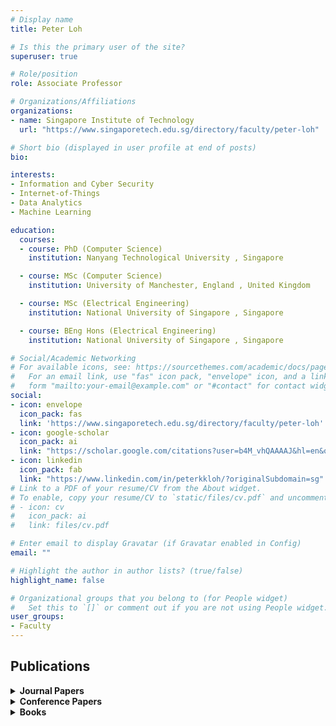 ```yaml
---
# Display name
title: Peter Loh

# Is this the primary user of the site?
superuser: true

# Role/position
role: Associate Professor

# Organizations/Affiliations
organizations:
- name: Singapore Institute of Technology
  url: "https://www.singaporetech.edu.sg/directory/faculty/peter-loh"

# Short bio (displayed in user profile at end of posts)
bio: 

interests:
- Information and Cyber Security
- Internet-of-Things
- Data Analytics
- Machine Learning

education:
  courses:
  - course: PhD (Computer Science)
    institution: Nanyang Technological University , Singapore

  - course: MSc (Computer Science)
    institution: University of Manchester, England , United Kingdom

  - course: MSc (Electrical Engineering)
    institution: National University of Singapore , Singapore

  - course: BEng Hons (Electrical Engineering)
    institution: National University of Singapore , Singapore

# Social/Academic Networking
# For available icons, see: https://sourcethemes.com/academic/docs/page-builder/#icons
#   For an email link, use "fas" icon pack, "envelope" icon, and a link in the
#   form "mailto:your-email@example.com" or "#contact" for contact widget.
social:
- icon: envelope
  icon_pack: fas
  link: 'https://www.singaporetech.edu.sg/directory/faculty/peter-loh'
- icon: google-scholar
  icon_pack: ai
  link: "https://scholar.google.com/citations?user=b4M_vhQAAAAJ&hl=en&oi=ao"
- icon: linkedin
  icon_pack: fab
  link: "https://www.linkedin.com/in/peterkkloh/?originalSubdomain=sg"
# Link to a PDF of your resume/CV from the About widget.
# To enable, copy your resume/CV to `static/files/cv.pdf` and uncomment the lines below.
# - icon: cv
#   icon_pack: ai
#   link: files/cv.pdf

# Enter email to display Gravatar (if Gravatar enabled in Config)
email: ""

# Highlight the author in author lists? (true/false)
highlight_name: false

# Organizational groups that you belong to (for People widget)
#   Set this to `[]` or comment out if you are not using People widget.
user_groups:
- Faculty
---
```


## <span style="font-size: 1.25rem  ;">**Publications**</span>
<details>
  <summary><strong>Journal Papers</strong></summary>

  - <span style="font-size: 0.9rem ;">X. Zhao, C.S. Veerappan, P. Loh, and C. Wee, "Towards Cross-platform Detection of Cyber-Attacks Using Micro-agents," International Journal of Cyber-Security and Digital Forensics, vol. 8, issue 2, pp. 108-119, June 2019.</span>

  - <span style="font-size: 0.9rem ;">H.T. Le, P.K.K. Loh, and C.T. Lau, "Performance Evaluation of Cyber Reconnaissance Tools," International Journal of Information Privacy, Security & Integrity, 2016.</span>

  - <span style="font-size: 0.9rem ;">P.K.K. Loh, C. T. Lau, and B.H. Chan, "Intelligent Widget Reconfiguration for Mobile Phones," Journal of Emerging Trends in Computing and Information Sciences, vol. 2, no. 9, pp. 413-426, Sept 2011.</span>

  - <span style="font-size: 0.9rem ;">P.K.K. Loh and D. Subramanian, "Fuzzy Classification Metrics for Scanner Assessment and Vulnerability Reporting," IEEE Transactions on Information Forensics and Security, vol. 5, no. 4, pp. 613-624, Dec 2010.</span>

  - <span style="font-size: 0.9rem ;">P.K.K. Loh, Yi Pan, and W.J. Hsu, "Performance Evaluation of Efficient and Reliable Routing Protocols for Fixed-Power Sensor Networks," IEEE Transactions on Wireless Communications, vol. 8, issue 5, pp. 2328-2335, May 2009.</span>

  - <span style="font-size: 0.9rem ;">P.K.K. Loh and Yi Pan, "An Energy-Aware Clustering Approach for Wireless Sensor Networks," Intl Journal of Communications, Network and System Sciences, vol. 2, no. 2, pp. 131-141, May 2009.</span>

  - <span style="font-size: 0.9rem ;">D. Subramanian, H.T. Le, and P.K.K. Loh, "Assuring Quality in Vulnerability Reports for Security Risk Analysis," International Journal on Advances in Security, vol. 2, no. 2 & 3, pp. 226-241, Nov 2009.</span>

  - <span style="font-size: 0.9rem ;">P.K.K. Loh and Edmond C. Prakash, "Novel Moving Target Search Algorithms for Computer Gaming," ACM Computers in Entertainment, vol. 7, issue 2, June 2009.</span>

  - <span style="font-size: 0.9rem ;">Y. Chong, C. Quek, and P.K.K. Loh, "A novel neuro-cognitive approach to modeling traffic control and flow based on fuzzy neural techniques," Expert Systems With Applications, June 2008.</span>

  - <span style="font-size: 0.9rem ;">P.K.K. Loh and Edmond C. Prakash, "Performance Simulations of Moving Target Search Algorithms," International Journal of Computer Games Technology, Sept 2008.</span>

  - <span style="font-size: 0.9rem ;">P.K.K.Loh, W.J Hsu, and Yi Pan, "Reliable and Efficient Communications in Sensor Networks," Journal of Parallel and Distributed Computing, vol. 67, no. 8, pp. 922-934, Aug 2007.</span>

  - <span style="font-size: 0.9rem ;">P.K.K.Loh, W.J.Hsu, and Yi Pan, "The Exchanged Hypercube," IEEE Transactions on Parallel and Distributed Systems, vol. 16, no. 9, pp. 866-874, Sep 2005.</span>

  - <span style="font-size: 0.9rem ;">P.K.K.Loh, W.J.Hsu, "The Josephus Cube: Analysis of Routing and Fault Tolerance," Journal of Parallel and Distributed Computing, vol. 65, issue 1, pp. 58-64, 2005.</span>

  - <span style="font-size: 0.9rem ;">P.K.K.Loh, W.J.Hsu, "Fault-Tolerant Routing for Complete Josephus Cubes," Parallel Computing, 2004, vol. 30, no. 9-10, pp. 1151-1167.</span>

  - <span style="font-size: 0.9rem ;">P.K.K.Loh, W.J.Hsu, "Fault Tolerance of Complete Josephus Cubes," Journal of Systems Architecture, 2003.</span>

  - <span style="font-size: 0.9rem ;">P.K.K.Loh, W.J.Hsu, and A.Omondi, "Embedding of Fault-Tolerant Trees in the Josephus Cube," Australian Comp Science Comms, vol. 24, no. 3, pp. 17-27, February 2002.</span>

  - <span style="font-size: 0.9rem ;">P.K.K.Loh and V.Shaw, "A genetic-based fault-tolerant routing strategy for multiprocessor networks," Future Generation Computer Systems, January 2001, vol. 17, no. 4, pp. 415-423.</span>

  - <span style="font-size: 0.9rem ;">P.K.K.Loh, W.J.Hsu, "Embedding of Fault Tolerant Trees in the Josephus Cube," Parallel Processing Letters, 2001.</span>

  - <span style="font-size: 0.9rem ;">P.K.K.Loh, W.J.Hsu, "Fault-Tolerant Communications on Hypercube-Clusters," Journal of Interconnection N/ws, 2000, vol. 1, no. 4, pp. 315-329.</span>

  - <span style="font-size: 0.9rem ;">P.K.K.Loh, W.J.Hsu, "The Josephus Cube: A novel interconnection network," Parallel Computing, 2000, vol. 26, pp. 427-453.</span>

  - <span style="font-size: 0.9rem ;">P.K.K.Loh, H.G.Singh, and C.K.Chia, "Virtual Prototyping of Cellular Phones," Software Practice & Experience, 1999, vol. 29, no. 10, pp. 897-929.</span>

  - <span style="font-size: 0.9rem ;">P.K.K.Loh, W.T.Cai, "Effects of Topology and Buffering on a Processor Farm," Microprocessors and Microsystems, vol. 22, no. 7, pp. 363-372, Jan 1999.</span>

  - <span style="font-size: 0.9rem ;">P.K.K.Loh, W.Abdul, "A Fault Tolerant Communications Switch Prototype," Microelectronics and Reliability, Elsevier Science, vol. 37, no. 8, pp. 1193-1196, 1997.</span>

  - <span style="font-size: 0.9rem ;">P.K.K.Loh, W.J. Hsu, "Dynamic Load Balancing on Multiprocessor Networks," International Journal of Computer Systems Science and Engineering, Elsevier Science, vol. 12, no. 6, pp. 369-372, 1997.</span>

  - <span style="font-size: 0.9rem ;">P.K.K.Loh, W.J.Hsu, W.T.Cai, N.Sriskanthan, "How Network Topology Affects Dynamic Load Balancing," IEEE Parallel & Distributed Technology: Systems & Applications (IEEE Computer Soc), Fall Issue, 1996, pp. 25-35.</span>

  - <span style="font-size: 0.9rem ;">P.K.K.Loh, "Artificial Intelligence Search Techniques as Fault-Tolerant Routing Strategies," Parallel Computing, 1996, vol. 22, pp. 1127-1147.</span>

  - <span style="font-size: 0.9rem ;">N.Sriskanthan, P.K.K.Loh, K.H.Lee, and Y.C.Chang, "A Real-time Video Phone System on ISDN/LAN," IEEE Transactions on Consumer Electronics, vol. 41, no. 2, pp. 332-342, 1995.</span>

  - <span style="font-size: 0.9rem ;">P.K.K.Loh, "Heuristic Fault-Tolerant Routing Strategies for a Multiprocessor Network," Microprocessors and Microsystems, vol. 19, no. 10, pp. 591-597, 1995.</span>

  - <span style="font-size: 0.9rem ;">N.Sriskanthan, A.Das, P.K.K.Loh, and A.H.Leong, "An Adaptive Switching Architecture for Multiprocessor Networks," Microprocessors and Microsystems, vol. 18, no. 6, pp. 307-314, 1994.</span>
</details>
<details>
  <summary><strong>Conference Papers</strong></summary>

  - <span style="font-size: 0.9rem ;">Mohammad Shameel bin Mohammad Fadilah, Vivek Balachandran, Peter Loh, and Melissa Chua, "DRAT: A Drone Attack Tool for Vulnerability Assessment," 10th ACM Conference on Data and Application Security and Privacy, New Orleans, LA, USA, March 2020.</span>

  - <span style="font-size: 0.9rem ;">X. Zhao, C.S. Veerappan, P.K.K. Loh, Z. Tang, and F. Tan, "Multi-Agent Cross-Platform Detection of Meltdown and Spectre Attacks," 15th International Conference on Control, Automation, Robotics and Vision (ICARCV), Nov 2018.</span>

  - <span style="font-size: 0.9rem ;">Z. Tang, P. Loh, F. Tan, and Caleb Wee, "Tackling New or Unexpected Challenges in Project-based Learning: the LEARN Model for Facilitators," CSEIT 2018, July 2018.</span>

  - <span style="font-size: 0.9rem ;">C. Veerappan, P. Loh, Z. Tang, and F. Tan, "Taxonomy on Malware Evasion Countermeasures Techniques," 4th IEEE World Forum on Internet of Things, Singapore, May 2018.</span>

  - <span style="font-size: 0.9rem ;">P.K.K.Loh, "Cells – A Novel IOT Security Approach," IEEE TENCON 2016 – Technologies for Smart Nation, November 2016.</span>

  - <span style="font-size: 0.9rem ;">H.T. Le and P.K.K. Loh, "Identification of Performance Issues in Contemporary Black-Box Web Application Scanners in SQLI," 1st International Conference on Computing, Information Systems and Communications (CISCO’12), Singapore, May 2012.</span>

  - <span style="font-size: 0.9rem ;">H.T. Le and P.K.K. Loh, "Using Natural Language Tool to Assist VPRG Automated Extraction from Textual Vulnerability Description," The 25th International Conference on Advanced Information Networking and Applications (AINA 2011), pp 586 – 592, March 2011, Singapore.</span>

  - <span style="font-size: 0.9rem ;">X. Li, P.K.K. Loh, and Freddy Tan, "Mechanisms of Polymorphic and Metamorphic Viruses," Proc. Of European Intelligence and Security Informatics Conference (EISIC), pp 149 – 154, Sept 2011, Athens, Greece.</span>

  - <span style="font-size: 0.9rem ;">D. Subramanian, H.T. Le, P.K.K. Loh, and A.B. Premkumar, "An Empirical Vulnerability Remediation Model," IEEE WCNIS 2010, pp 376-380, June 2010, China.</span>

  - <span style="font-size: 0.9rem ;">H.T. Le, P.K.K. Loh, and W.J. Hsu, "Using Graph Similarity Algorithm to Recognize Vulnerability Property Matching in VPRG Model," The 2010 International Congress on Computer Applications and Computational Science (CACS 2010), 4-6 Dec 2010, Singapore.</span>

  - <span style="font-size: 0.9rem ;">H.T. Le, D. Subramanian, W.J. Hsu, and P. K. K. Loh, "Scoring Web-based Vulnerability Impact using Property-Based Vulnerability Model," 6th Intl Symposium on Web and Mobile Information Services (WAMIS 2010), pp 431-436, Apr 2010, Perth, Australia.</span>

  - <span style="font-size: 0.9rem ;">D. Subramanian, H.T. Le, P.K.K. Loh, and A.B. Premkumar, "Quantitative Evaluation of Related Web-based Vulnerabilities," 4th IEEE International Conference on Secure Software Integration and Reliability Improvement (SSIRI2010), pp 118-125, 9-11 June 2010, Singapore.</span>

  - <span style="font-size: 0.9rem ;">H.T. Le, D. Subramanian, W.J. Hsu, and P.K.K. Loh, "An Empirical Property-Based Model for Vulnerability Analysis and Evaluation," IEEE Asia-Pacific Services Computing Conference (APSCC 2009), pp 40-45, Dec 2009, Singapore.</span>

  - <span style="font-size: 0.9rem ;">C. D. Subramanian, H.T. Le, and P.K.K. Loh, "Fuzzy Heuristic Design For Diagnosis Of Web-Based Vulnerabilities," 4th International Conference on Internet Monitoring and Protection (ICIMP ’09), pp 103-108, May 2009, Venice, Italy.</span>

  - <span style="font-size: 0.9rem ;">N.M. Wardhana, H. Johan, P.K.K. Loh, H.S. Seah, and D.W.S. Ong, "Efficient Connection Graph Generation for Waypoints in Virtual Environments," International Conference & Symposium on Computer Games; Animation, Multimedia, IPTV, Edutainment & Security, May 2009.</span>

  - <span style="font-size: 0.9rem ;">P.K.K.Loh, R. Bhasker, and E.C. Prakash, "Heuristic-Based Learning in Abstraction Moving Target Search," International Conference & Symposium on Computer Games; Animation, Multimedia, IPTV, Edutainment & Security, May 2009.</span>

  - <span style="font-size: 0.9rem ;">H.T. Le and P.K.K. Loh, "Realizing Web Application Vulnerability Analysis via AVDL," Proc. 10th Intl Conf on Enterprise Information Systems (ICEIS 2008), pp 259-265, June 2008, Barcelona, Spain.</span>

  - <span style="font-size: 0.9rem ;">P.K.K.Loh and H.P. Ranjali, "Study of Moving Target Search Algorithms in Gaming Scenarios," Intl Conf. & Industry Symposium on Computer Games; Animation, Multimedia, IPTV, Edutainment & Security, 2008.</span>

  - <span style="font-size: 0.9rem ;">H.T. Le and P.K.K. Loh, "Evaluating AVDL Descriptions for Web Application Vulnerability Analysis," IEEE International Conference on Intelligence and Security Informatics (ISI 2008), pp 279-281, June 2008, Taipei, Taiwan.</span>

  - <span style="font-size: 0.9rem ;">H.T. Le and P.K.K. Loh, "Unified Approach to Vulnerability Analysis of Web Applications," Proc. Intl e-Conf on Computer Science 2007 (IeCCS 2007) Part II, Dec 2007.</span>

  - <span style="font-size: 0.9rem ;">P.K.K.Loh, "Localized Metrics vs Broadcasting in Wireless Sensor Networks," Proc. 14th IEEE International Conference on Networks (ICON’06), Vol. 2, pp 1-5, Sep 2006, Singapore.</span>

  - <span style="font-size: 0.9rem ;">P.K.K.Loh, "A Standalone Printing USB Host Device Prototype," IEEE Asia Pacific Conference on Circuits and Systems, pp 1915-1918, Dec 2006.</span>

  - <span style="font-size: 0.9rem ;">P.K.K.Loh, S. H. Long, and Yi Pan, "An Efficient and Reliable Routing Protocol for Wireless Sensor Networks," IEEE 6th Intl Symposium on a World of Wireless, Mobile and Multimedia Networks (WoWMoM 2005), pp 512-516, June 2005.</span>

  - <span style="font-size: 0.9rem ;">P.K.K.Loh and A. Lee, "Medical Informatics System with Wireless Sensor Network-enabled for Hospitals," Intl Conf on Intelligent Sensors, Sensor Networks and Information Processing, Vol. 2005, pp 265-270, Dec 2005, Melbourne, Australia.</span>

  - <span style="font-size: 0.9rem ;">X Zhang and P.K.K.Loh, "A Fault-tolerant Routing Strategy for Fibonacci-class Cubes," Proc. 10th Asia-Pacific Computer Systems Architecture Conf. (APCSAC 2005), 2005.</span>

  - <span style="font-size: 0.9rem ;">P.K.K.Loh, K. Y. Law*, K.Y.Chan, "A Study of Emerging Game Design and Interaction Methods," Cybergames 2005: International Workshop on Games Development and Research, 2005.</span>

  - <span style="font-size: 0.9rem ;">P.K.K. Loh, S.H. Long, and Yi Pan, "A Reliable and Energy-Efficient Routing Protocol for Wireless Sensor Networks," Proc. 10th IFIP Intl Conference on Personal Wireless Communications (PWC 2005), pp 19 – 26, Aug 2005, Colmar, France.</span>

  - <span style="font-size: 0.9rem ;">C.K.Kwoh, J.M. Hou, and P.K.K.Loh, "HaBDiT: Handy Biological Data Integration Tools," International Joint Conference of InCoB, AASBi and KSBI (BIOINFO2005), 2005, Pusan, Korea.</span>

  - <span style="font-size: 0.9rem ;">P.K.K.Loh, E.C.Prakash, and W.T.Cai, "Simulating Target Explosions in Metal Wars," Cybergames 2005, International Workshop on Games Development and Research, 2005.</span>

  - <span style="font-size: 0.9rem ;">P.K.K.Loh, S. Phong*, W.T.Cai, K.Y.Chan, "Multiplayer Internet Gaming with VRML: A Relook," International Conference on Advances in Computer Entertainment Technology, 2004.</span>

  - <span style="font-size: 0.9rem ;">Loh Sau Meng Kelvin*, E.C.Prakash, K.K.Loh, "Design and Development of a Peer-To-Peer Online Multiplayer Game Using DirectX and C#," Proc. of IEEE Tencon 2004, 2004.</span>

  - <span style="font-size: 0.9rem ;">P.K.K.Loh and E.C.Tan, "Digital comparator for non-algorithmic routing," Proc. 2003 Joint Conference of the Fourth International Conference on Information, Communications & Signal Processing and Fourth Pacific-Rim Conference on Multimedia, Vol. 3, pp 1949-1951, May 2004, Singapore.</span>

  - <span style="font-size: 0.9rem ;">P.K.K.Loh, E.C.Prakash, "Trials and Tribulations of Metal Wars - a Multiplayer Internet Game," MAAP 2004 Conference, 2004.</span>

  - <span style="font-size: 0.9rem ;">P.K.K.Loh and W.J.Hsu, "Design of Viable Fault-Tolerant Routing Strategy for Optical-based Grids," International Symposium on Parallel and Distributed Processing and Applications (ISPA 2003), Vol 2745, pp 112 - 126, July 2003, Aizu, Japan.</span>

  - <span style="font-size: 0.9rem ;">P.K.K.Loh and W.J.Hsu, "A Fault-Tolerant Routing Strategy for Complete Josephus Cubes," Proc. 15th IASTED Parallel and Distributed Computing and Systems (PDCS 2003), Vol. I, November 2003, Marina del Ray, USA.</span>

  - <span style="font-size: 0.9rem ;">P.K.K.Loh and X. Zhang, "A Fault-Tolerant Routing Strategy for Gaussian Cube Using Gaussian Tree," Intl Conference on Parallel Processing Workshops (ICPPW ’03), pp 305- , October 2003, Kaosiung, China.</span>

  - <span style="font-size: 0.9rem ;">P.K.K.Loh, W.J.Hsu, and A.Omondi, "Embedding of Fault-Tolerant Trees in the Josephus Cube," CRPIT ’02 Proc. 7th Asia-Pacific Conference on Computer Systems Architecture, pp 17-27, 2002, Melbourne, Australia.</span>

  - <span style="font-size: 0.9rem ;">P.K.K.Loh, H. Schröder, and W.J.Hsu, "Fault-Tolerant Routing on Complete Josephus Cubes," Proceedings of the 6th Australasian Computer Systems Architecture Conference (ACSAC ’01), Vol 23, No. 4, pp. 95-104, 2001, Queensland, Australia.</span>

  - <span style="font-size: 0.9rem ;">P.K.K. Loh and W.J. Hsu, "Fault-tolerant Fuzzy Communications on 3D-Mesh Networks," 3rd International Conference on Information, Communications & Signal Processing (ICICS 2001), October 2001.</span>

  - <span style="font-size: 0.9rem ;">E.C.Tan and P.K.K.Loh, "Processor-farm model for parallel computation of fixed-polarity Reed-Muller expansions," Proc. IEEE Region Ten Conference (TENCON 2000) - Intelligent Systems and Technology for the New Millennium, Vol 2, pp. 1-3, September 2000, Kuala Lumpur, Malaysia.</span>

  - <span style="font-size: 0.9rem ;">P.K.K.Loh and V.Shaw, "A Genetic-Based Fault-Tolerant Routing Strategy for Multiprocessor Networks," 2nd Workshop on Bio-Inspired Solutions to Parallel Processing Problems, April 1999, USA.</span>

  - <span style="font-size: 0.9rem ;">P.K.K.Loh and W.J.Hsu, "A Cost-Effective Fault-Tolerant Router for Hypercube Clusters," 8th Int'l Symp. on Integrated Circuits, Devices & Systems, Dec 1999.</span>

  - <span style="font-size: 0.9rem ;">P.K.K.Loh and W.J.Hsu, "The Josephus Cube: A Large Family of Hypercubic Interconnection Networks," Proc. 2nd IASTED International Conference on Parallel and Distributed Computing and Networks, pp. 176-181, December 1998, Brisbane, Australia.</span>

  - <span style="font-size: 0.9rem ;">P.K.K.Loh and W.J.Hsu, "A Viable Optical Bus-Based Interconnection Network," 2nd Int'l Conf. on Information, Communications & Signal Processing, 1999.</span>

  - <span style="font-size: 0.9rem ;">P.K.K.Loh, A. Wahab, and W.J.Hsu, "A Grouped Adaptive Packet-Switched Communications Model," Joint Conference of 4th Asia-Pacific Conference on Communications/6th Int'l Conference on Communication Systems, 1998.</span>

  - <span style="font-size: 0.9rem ;">W.T.Cai and P.K.K.Loh, "Effects of Topology and Buffering on a Communications-Enhanced Processor Farm," 3rd High Performance Computing Asia Conference (HPC Asia'98), pp. 486-494, 1998.</span>

  - <span style="font-size: 0.9rem ;">P.K.K.Loh and W.J.Hsu, "Fault-Tolerant Load Balancing Via Dynamic Switching," High Performance Computing Asia Conference, 1998.</span>

  - <span style="font-size: 0.9rem ;">P.K.K.Loh and W.J.Hsu, "Fault-Tolerant Load Balancing Via Dynamic Switching," Proceedings of the High Performance Computing Conf, Vol 2, pp. 1439-1449, 1998.</span>

  - <span style="font-size: 0.9rem ;">P.K.K.Loh and W.J.Hsu, "Performance Analysis of Fault-Tolerant Interval Routing," Proc. ISCA 11th International Conf. on Parallel and Distributed Computing Systems, pp. 274-281, September 1998, Chicago-Illinois, USA.</span>

  - <span style="font-size: 0.9rem ;">P.K.K.Loh and E.C.Tan, "Design of A Fuzzy-Logic Router," Proceedings of IEEE Asia-Pacific Conference on communications and 6th Singapore International Conference on Communications, Vol 2, pp. 575-579, 1998.</span>

  - <span style="font-size: 0.9rem ;">P.K.K.Loh and W. J. Hsu, "Adaptive, Fault-Tolerant, Deadlock-Free and Livelock-Free Interval Routing in Mesh Networks," Proc. IEEE 2nd Intl Conf on Algos and Architectures for Parallel Processing, pp 348-355, 1996.</span>

  - <span style="font-size: 0.9rem ;">P.K.K.Loh, Q.Gao*, "A Platform for the Analysis and Design of Manufacturing Process," Proceedings 4th International Conf on Control, Automation, Robotics and Vision, Singapore, 1996.</span>
</details>
<details>
  <summary><strong>Books</strong></summary>

  - <span style="font-size: 0.9rem ;">X. Zhao, C.S. Veerappan, and P. Loh, "Real-time, Cross-Platform Detection of New Meltdown and Spectre Attack Variants," <i>Applied Approach to Privacy and Security for the Internet of Things</i>, accepted 14 Nov 2019.</span>

  - <span style="font-size: 0.9rem ;">D. Subramanian and P.K.K. Loh, "Malware Analytics for Social Networking," <i>Trends and Applications of Serious Gaming and Social Media</i>, pp 71-87, Springer, March 2014.</span>

  - <span style="font-size: 0.9rem ;">P.K.K. Loh, <i>Fault-Tolerant Multiprocessor Networks</i>, 28 June 2009, ISBN: 978-3-639-17238-6, VDM Verlag Dr. Muller Aktiengesellschaft & Co. KG.</span>

  - <span style="font-size: 0.9rem ;">P.K.K.Loh and A.B.Premkumar, "Self-Reconfiguration in Adaptive Wireless Sensor Networks," <i>Computer Science Research Trends</i>, Chapter 5, pp 151-180, 2008.</span>

  - <span style="font-size: 0.9rem ;">P.K.K.Loh and Y. K. Tan, "A Constrained Multipath Routing Protocol for Wireless Sensor Networks," <i>LNCS - Embedded and Ubiquitous Computing</i>, Vol 4804, pp 661 – 670, Springer-Verlag, Nov 2007.</span>

  - <span style="font-size: 0.9rem ;">P.K.K.Loh, "A Scalable, Efficient and Reliable Routing Protocol for Wireless Sensor Networks," <i>LNCS - Ubiquitous Intelligence and Computing</i>, Vol 4159, pp 409-418, Springer-Verlag, Sept 2006.</span>

  - <span style="font-size: 0.9rem ;">X Zhang and P.K.K.Loh, "A Fault-tolerant Routing Strategy for Fibonacci-class Cubes," <i>LNCS - Advances in Computer Systems Architecture</i>, Vol 3740, pp 215-228, Springer-Verlag, Oct 2005.</span>

  - <span style="font-size: 0.9rem ;">P.K.K.Loh, W.J.Hsu, "Design of a Viable Fault-Tolerant Routing Strategy for Optical-Based Grids," <i>New Horizons of Parallel/Distributed processing with applications</i>, Ed. M.Guo and L.T. Yang, pp 157-172, Springer, 2005.</span>

  - <span style="font-size: 0.9rem ;">P.K.K.Loh and V.Shaw, "A Genetic-Based Fault-Tolerant Routing Strategy for Multiprocessor Networks," <i>LNCS – Parallel and Distributed Processing</i>, Vol 1586, pp 220-229, Springer, 1999.</span>

  - <span style="font-size: 0.9rem ;">P.C.Capon, P.K.K.Loh, "Optimising Processor Farming on a Multiprocessor System," <i>Parallel and Distributed Processing</i>, Ed. K. Boyanov, 1993, pp. 119-135.</span>
</details>


